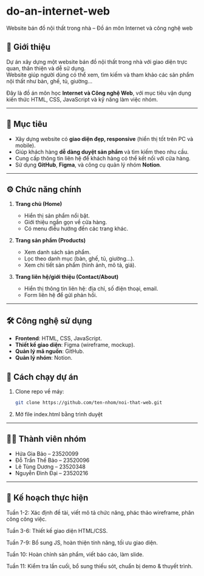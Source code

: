 # do-an-internet-web
Website bán đồ nội thất trong nhà – Đồ án môn Internet và công nghệ web
## 📌 Giới thiệu
Dự án xây dựng một website bán đồ nội thất trong nhà với giao diện trực quan, thân thiện và dễ sử dụng.  
Website giúp người dùng có thể xem, tìm kiếm và tham khảo các sản phẩm nội thất như bàn, ghế, tủ, giường...  

Đây là đồ án môn học **Internet và Công nghệ Web**, với mục tiêu vận dụng kiến thức HTML, CSS, JavaScript và kỹ năng làm việc nhóm.

---

## 🎯 Mục tiêu
- Xây dựng website có **giao diện đẹp, responsive** (hiển thị tốt trên PC và mobile).  
- Giúp khách hàng **dễ dàng duyệt sản phẩm** và tìm kiếm theo nhu cầu.  
- Cung cấp thông tin liên hệ để khách hàng có thể kết nối với cửa hàng.  
- Sử dụng **GitHub**, **Figma**, và công cụ quản lý nhóm **Notion**.  

---

## ⚙️ Chức năng chính
1. **Trang chủ (Home)**  
   - Hiển thị sản phẩm nổi bật.  
   - Giới thiệu ngắn gọn về cửa hàng.  
   - Có menu điều hướng đến các trang khác.  

2. **Trang sản phẩm (Products)**  
   - Xem danh sách sản phẩm.  
   - Lọc theo danh mục (bàn, ghế, tủ, giường...).  
   - Xem chi tiết sản phẩm (hình ảnh, mô tả, giá).  

3. **Trang liên hệ/giới thiệu (Contact/About)**  
   - Hiển thị thông tin liên hệ: địa chỉ, số điện thoại, email.  
   - Form liên hệ để gửi phản hồi.
  
---

## 🛠️ Công nghệ sử dụng
- **Frontend**: HTML, CSS, JavaScript.   
- **Thiết kế giao diện**: Figma (wireframe, mockup).  
- **Quản lý mã nguồn**: GitHub.  
- **Quản lý nhóm**: Notion.
## 🚀 Cách chạy dự án
1. Clone repo về máy:
   ```bash
   git clone https://github.com/ten-nhom/noi-that-web.git
2. Mở file index.html bằng trình duyệt

---

## 👨‍💻 Thành viên nhóm

- Hứa Gia Bảo – 23520099
- Đỗ Trần Thế Bảo – 23520096
- Lê Tùng Dương – 23520348
- Nguyễn Đình Đại – 23520216

---

## 📅 Kế hoạch thực hiện

Tuần 1-2: Xác định đề tài, viết mô tả chức năng, phác thảo wireframe, phân công công việc.

Tuần 3-6: Thiết kế giao diện HTML/CSS.

Tuần 7-9: Bổ sung JS, hoàn thiện tính năng, tối ưu giao diện.

Tuần 10: Hoàn chỉnh sản phẩm, viết báo cáo, làm slide.

Tuần 11: Kiểm tra lần cuối, bổ sung thiếu sót, chuẩn bị demo & thuyết trình.

